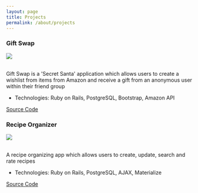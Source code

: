 ```yaml
---
layout: page
title: Projects
permalink: /about/projects
---
```

<div class="projects">

  <div class="contents">
    <h3>Gift Swap</h3>
    <div class="images-right">
    <img src="{{ "/assets/gift-new.png" | prepend: site.baseurl }}"/>
  </div>
  <br />
    <p>Gift Swap is a 'Secret Santa' application which allows users to create a wishlist from items from Amazon and receive a gift from an anonymous user within their friend group</p>
    <ul>
      <li>Technologies: Ruby on Rails, PostgreSQL, Bootstrap, Amazon API</li>
    </ul>
    <p><!-- <a href="https://giftswapdbc.herokuapp.com/users/sign_in">Live Site</a> |  --><a href="https://github.com/clr2107/Gift-Swap">Source Code</a></p>
  </div>


  <div class="contents">
    <h3>Recipe Organizer</h3>
     <div class="images-right">
    <img src="{{ "/assets/recipe-new.png" | prepend: site.baseurl }}"/>
  </div>
  <br />
    <p>A recipe organizing app which allows users to create, update, search and rate recipes</p>
    <ul>
      <li>Technologies: Ruby on Rails, PostgreSQL, AJAX, Materialize</li>
    </ul>
    <p><!-- <a href="recipe-manager-dbc.herokuapp.com">Live Site</a> |  --><a href="https://github.com/clr2107/Recipe-Organizer">Source Code</a></p>
  </div>
</div>

